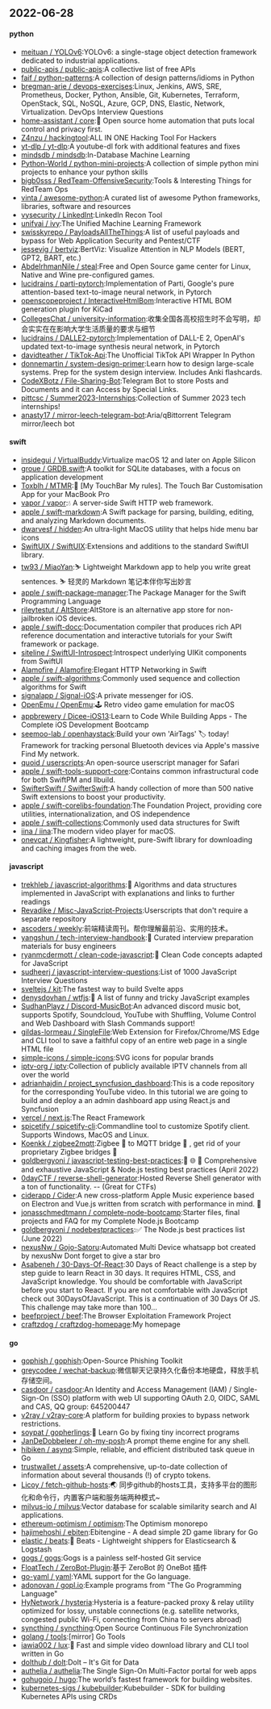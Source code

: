 ## 2022-06-28

#### python
* [meituan / YOLOv6](https://github.com/meituan/YOLOv6):YOLOv6: a single-stage object detection framework dedicated to industrial applications.
* [public-apis / public-apis](https://github.com/public-apis/public-apis):A collective list of free APIs
* [faif / python-patterns](https://github.com/faif/python-patterns):A collection of design patterns/idioms in Python
* [bregman-arie / devops-exercises](https://github.com/bregman-arie/devops-exercises):Linux, Jenkins, AWS, SRE, Prometheus, Docker, Python, Ansible, Git, Kubernetes, Terraform, OpenStack, SQL, NoSQL, Azure, GCP, DNS, Elastic, Network, Virtualization. DevOps Interview Questions
* [home-assistant / core](https://github.com/home-assistant/core):🏡
Open source home automation that puts local control and privacy first.
* [Z4nzu / hackingtool](https://github.com/Z4nzu/hackingtool):ALL IN ONE Hacking Tool For Hackers
* [yt-dlp / yt-dlp](https://github.com/yt-dlp/yt-dlp):A youtube-dl fork with additional features and fixes
* [mindsdb / mindsdb](https://github.com/mindsdb/mindsdb):In-Database Machine Learning
* [Python-World / python-mini-projects](https://github.com/Python-World/python-mini-projects):A collection of simple python mini projects to enhance your python skills
* [bigb0sss / RedTeam-OffensiveSecurity](https://github.com/bigb0sss/RedTeam-OffensiveSecurity):Tools & Interesting Things for RedTeam Ops
* [vinta / awesome-python](https://github.com/vinta/awesome-python):A curated list of awesome Python frameworks, libraries, software and resources
* [vysecurity / LinkedInt](https://github.com/vysecurity/LinkedInt):LinkedIn Recon Tool
* [unifyai / ivy](https://github.com/unifyai/ivy):The Unified Machine Learning Framework
* [swisskyrepo / PayloadsAllTheThings](https://github.com/swisskyrepo/PayloadsAllTheThings):A list of useful payloads and bypass for Web Application Security and Pentest/CTF
* [jessevig / bertviz](https://github.com/jessevig/bertviz):BertViz: Visualize Attention in NLP Models (BERT, GPT2, BART, etc.)
* [AbdelrhmanNile / steal](https://github.com/AbdelrhmanNile/steal):Free and Open Source game center for Linux, Native and Wine pre-configured games.
* [lucidrains / parti-pytorch](https://github.com/lucidrains/parti-pytorch):Implementation of Parti, Google's pure attention-based text-to-image neural network, in Pytorch
* [openscopeproject / InteractiveHtmlBom](https://github.com/openscopeproject/InteractiveHtmlBom):Interactive HTML BOM generation plugin for KiCad
* [CollegesChat / university-information](https://github.com/CollegesChat/university-information):收集全国各高校招生时不会写明，却会实实在在影响大学生活质量的要求与细节
* [lucidrains / DALLE2-pytorch](https://github.com/lucidrains/DALLE2-pytorch):Implementation of DALL-E 2, OpenAI's updated text-to-image synthesis neural network, in Pytorch
* [davidteather / TikTok-Api](https://github.com/davidteather/TikTok-Api):The Unofficial TikTok API Wrapper In Python
* [donnemartin / system-design-primer](https://github.com/donnemartin/system-design-primer):Learn how to design large-scale systems. Prep for the system design interview. Includes Anki flashcards.
* [CodeXBotz / File-Sharing-Bot](https://github.com/CodeXBotz/File-Sharing-Bot):Telegram Bot to store Posts and Documents and it can Access by Special Links.
* [pittcsc / Summer2023-Internships](https://github.com/pittcsc/Summer2023-Internships):Collection of Summer 2023 tech internships!
* [anasty17 / mirror-leech-telegram-bot](https://github.com/anasty17/mirror-leech-telegram-bot):Aria/qBittorrent Telegram mirror/leech bot

#### swift
* [insidegui / VirtualBuddy](https://github.com/insidegui/VirtualBuddy):Virtualize macOS 12 and later on Apple Silicon
* [groue / GRDB.swift](https://github.com/groue/GRDB.swift):A toolkit for SQLite databases, with a focus on application development
* [Toxblh / MTMR](https://github.com/Toxblh/MTMR):🌟
[My TouchBar My rules]. The Touch Bar Customisation App for your MacBook Pro
* [vapor / vapor](https://github.com/vapor/vapor):💧
A server-side Swift HTTP web framework.
* [apple / swift-markdown](https://github.com/apple/swift-markdown):A Swift package for parsing, building, editing, and analyzing Markdown documents.
* [dwarvesf / hidden](https://github.com/dwarvesf/hidden):An ultra-light MacOS utility that helps hide menu bar icons
* [SwiftUIX / SwiftUIX](https://github.com/SwiftUIX/SwiftUIX):Extensions and additions to the standard SwiftUI library.
* [tw93 / MiaoYan](https://github.com/tw93/MiaoYan):⛷
Lightweight Markdown app to help you write great sentences.
⛷
轻灵的 Markdown 笔记本伴你写出妙言
* [apple / swift-package-manager](https://github.com/apple/swift-package-manager):The Package Manager for the Swift Programming Language
* [rileytestut / AltStore](https://github.com/rileytestut/AltStore):AltStore is an alternative app store for non-jailbroken iOS devices.
* [apple / swift-docc](https://github.com/apple/swift-docc):Documentation compiler that produces rich API reference documentation and interactive tutorials for your Swift framework or package.
* [siteline / SwiftUI-Introspect](https://github.com/siteline/SwiftUI-Introspect):Introspect underlying UIKit components from SwiftUI
* [Alamofire / Alamofire](https://github.com/Alamofire/Alamofire):Elegant HTTP Networking in Swift
* [apple / swift-algorithms](https://github.com/apple/swift-algorithms):Commonly used sequence and collection algorithms for Swift
* [signalapp / Signal-iOS](https://github.com/signalapp/Signal-iOS):A private messenger for iOS.
* [OpenEmu / OpenEmu](https://github.com/OpenEmu/OpenEmu):🕹
Retro video game emulation for macOS
* [appbrewery / Dicee-iOS13](https://github.com/appbrewery/Dicee-iOS13):Learn to Code While Building Apps - The Complete iOS Development Bootcamp
* [seemoo-lab / openhaystack](https://github.com/seemoo-lab/openhaystack):Build your own 'AirTags'
🏷
today! Framework for tracking personal Bluetooth devices via Apple's massive Find My network.
* [quoid / userscripts](https://github.com/quoid/userscripts):An open-source userscript manager for Safari
* [apple / swift-tools-support-core](https://github.com/apple/swift-tools-support-core):Contains common infrastructural code for both SwiftPM and llbuild.
* [SwifterSwift / SwifterSwift](https://github.com/SwifterSwift/SwifterSwift):A handy collection of more than 500 native Swift extensions to boost your productivity.
* [apple / swift-corelibs-foundation](https://github.com/apple/swift-corelibs-foundation):The Foundation Project, providing core utilities, internationalization, and OS independence
* [apple / swift-collections](https://github.com/apple/swift-collections):Commonly used data structures for Swift
* [iina / iina](https://github.com/iina/iina):The modern video player for macOS.
* [onevcat / Kingfisher](https://github.com/onevcat/Kingfisher):A lightweight, pure-Swift library for downloading and caching images from the web.

#### javascript
* [trekhleb / javascript-algorithms](https://github.com/trekhleb/javascript-algorithms):📝
Algorithms and data structures implemented in JavaScript with explanations and links to further readings
* [Revadike / Misc-JavaScript-Projects](https://github.com/Revadike/Misc-JavaScript-Projects):Userscripts that don't require a separate repository
* [ascoders / weekly](https://github.com/ascoders/weekly):前端精读周刊。帮你理解最前沿、实用的技术。
* [yangshun / tech-interview-handbook](https://github.com/yangshun/tech-interview-handbook):💯
Curated interview preparation materials for busy engineers
* [ryanmcdermott / clean-code-javascript](https://github.com/ryanmcdermott/clean-code-javascript):🛁
Clean Code concepts adapted for JavaScript
* [sudheerj / javascript-interview-questions](https://github.com/sudheerj/javascript-interview-questions):List of 1000 JavaScript Interview Questions
* [sveltejs / kit](https://github.com/sveltejs/kit):The fastest way to build Svelte apps
* [denysdovhan / wtfjs](https://github.com/denysdovhan/wtfjs):🤪
A list of funny and tricky JavaScript examples
* [SudhanPlayz / Discord-MusicBot](https://github.com/SudhanPlayz/Discord-MusicBot):An advanced discord music bot, supports Spotify, Soundcloud, YouTube with Shuffling, Volume Control and Web Dashboard with Slash Commands support!
* [gildas-lormeau / SingleFile](https://github.com/gildas-lormeau/SingleFile):Web Extension for Firefox/Chrome/MS Edge and CLI tool to save a faithful copy of an entire web page in a single HTML file
* [simple-icons / simple-icons](https://github.com/simple-icons/simple-icons):SVG icons for popular brands
* [iptv-org / iptv](https://github.com/iptv-org/iptv):Collection of publicly available IPTV channels from all over the world
* [adrianhajdin / project_syncfusion_dashboard](https://github.com/adrianhajdin/project_syncfusion_dashboard):This is a code repository for the corresponding YouTube video. In this tutorial we are going to build and deploy a an admin dashboard app using React.js and Syncfusion
* [vercel / next.js](https://github.com/vercel/next.js):The React Framework
* [spicetify / spicetify-cli](https://github.com/spicetify/spicetify-cli):Commandline tool to customize Spotify client. Supports Windows, MacOS and Linux.
* [Koenkk / zigbee2mqtt](https://github.com/Koenkk/zigbee2mqtt):Zigbee
🐝
to MQTT bridge
🌉
, get rid of your proprietary Zigbee bridges
🔨
* [goldbergyoni / javascript-testing-best-practices](https://github.com/goldbergyoni/javascript-testing-best-practices):📗
🌐
🚢
Comprehensive and exhaustive JavaScript & Node.js testing best practices (April 2022)
* [0dayCTF / reverse-shell-generator](https://github.com/0dayCTF/reverse-shell-generator):Hosted Reverse Shell generator with a ton of functionality. -- (Great for CTFs)
* [ciderapp / Cider](https://github.com/ciderapp/Cider):A new cross-platform Apple Music experience based on Electron and Vue.js written from scratch with performance in mind.
🚀
* [jonasschmedtmann / complete-node-bootcamp](https://github.com/jonasschmedtmann/complete-node-bootcamp):Starter files, final projects and FAQ for my Complete Node.js Bootcamp
* [goldbergyoni / nodebestpractices](https://github.com/goldbergyoni/nodebestpractices):✅
The Node.js best practices list (June 2022)
* [nexusNw / Gojo-Satoru](https://github.com/nexusNw/Gojo-Satoru):Automated Multi Device whatsapp bot created by nexusNw Dont forget to give a star bro
* [Asabeneh / 30-Days-Of-React](https://github.com/Asabeneh/30-Days-Of-React):30 Days of React challenge is a step by step guide to learn React in 30 days. It requires HTML, CSS, and JavaScript knowledge. You should be comfortable with JavaScript before you start to React. If you are not comfortable with JavaScript check out 30DaysOfJavaScript. This is a continuation of 30 Days Of JS. This challenge may take more than 100…
* [beefproject / beef](https://github.com/beefproject/beef):The Browser Exploitation Framework Project
* [craftzdog / craftzdog-homepage](https://github.com/craftzdog/craftzdog-homepage):My homepage

#### go
* [gophish / gophish](https://github.com/gophish/gophish):Open-Source Phishing Toolkit
* [greycodee / wechat-backup](https://github.com/greycodee/wechat-backup):微信聊天记录持久化备份本地硬盘，释放手机存储空间。
* [casdoor / casdoor](https://github.com/casdoor/casdoor):An Identity and Access Management (IAM) / Single-Sign-On (SSO) platform with web UI supporting OAuth 2.0, OIDC, SAML and CAS, QQ group: 645200447
* [v2ray / v2ray-core](https://github.com/v2ray/v2ray-core):A platform for building proxies to bypass network restrictions.
* [soypat / gopherlings](https://github.com/soypat/gopherlings):📘️
Learn Go by fixing tiny incorrect programs
* [JanDeDobbeleer / oh-my-posh](https://github.com/JanDeDobbeleer/oh-my-posh):A prompt theme engine for any shell.
* [hibiken / asynq](https://github.com/hibiken/asynq):Simple, reliable, and efficient distributed task queue in Go
* [trustwallet / assets](https://github.com/trustwallet/assets):A comprehensive, up-to-date collection of information about several thousands (!) of crypto tokens.
* [Licoy / fetch-github-hosts](https://github.com/Licoy/fetch-github-hosts):🌏
同步github的hosts工具，支持多平台的图形化和命令行，内置客户端和服务端两种模式~
* [milvus-io / milvus](https://github.com/milvus-io/milvus):Vector database for scalable similarity search and AI applications.
* [ethereum-optimism / optimism](https://github.com/ethereum-optimism/optimism):The Optimism monorepo
* [hajimehoshi / ebiten](https://github.com/hajimehoshi/ebiten):Ebitengine - A dead simple 2D game library for Go
* [elastic / beats](https://github.com/elastic/beats):🐠
Beats - Lightweight shippers for Elasticsearch & Logstash
* [gogs / gogs](https://github.com/gogs/gogs):Gogs is a painless self-hosted Git service
* [FloatTech / ZeroBot-Plugin](https://github.com/FloatTech/ZeroBot-Plugin):基于 ZeroBot 的 OneBot 插件
* [go-yaml / yaml](https://github.com/go-yaml/yaml):YAML support for the Go language.
* [adonovan / gopl.io](https://github.com/adonovan/gopl.io):Example programs from "The Go Programming Language"
* [HyNetwork / hysteria](https://github.com/HyNetwork/hysteria):Hysteria is a feature-packed proxy & relay utility optimized for lossy, unstable connections (e.g. satellite networks, congested public Wi-Fi, connecting from China to servers abroad)
* [syncthing / syncthing](https://github.com/syncthing/syncthing):Open Source Continuous File Synchronization
* [golang / tools](https://github.com/golang/tools):[mirror] Go Tools
* [iawia002 / lux](https://github.com/iawia002/lux):👾
Fast and simple video download library and CLI tool written in Go
* [dolthub / dolt](https://github.com/dolthub/dolt):Dolt – It's Git for Data
* [authelia / authelia](https://github.com/authelia/authelia):The Single Sign-On Multi-Factor portal for web apps
* [gohugoio / hugo](https://github.com/gohugoio/hugo):The world’s fastest framework for building websites.
* [kubernetes-sigs / kubebuilder](https://github.com/kubernetes-sigs/kubebuilder):Kubebuilder - SDK for building Kubernetes APIs using CRDs
